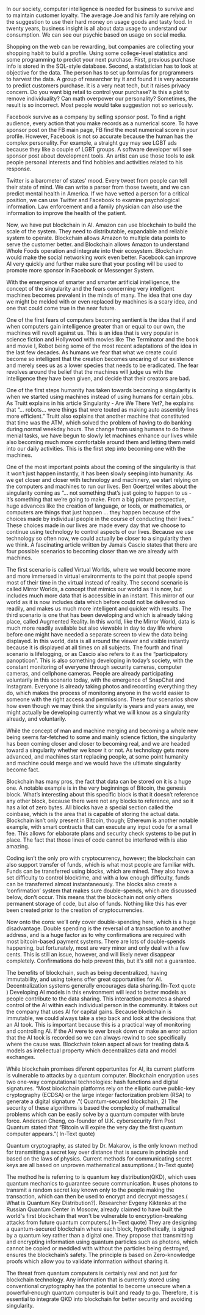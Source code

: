 In our society, computer intelligence is needed for business to survive and to maintain customer loyalty. The average Joe and his family are relying on the suggestion to use their hard money on usage goods and tasty food. In twenty years, business insight is all about data usage to understand our consumption. We can see our psychic based on usage on social media. 
 
Shopping on the web can be rewarding, but companies are collecting your shopping habit to build a profile. Using some college-level statistics and some programming to predict your next purchase. First, previous purchase info is stored in the SQL-style database. Second, a statistician has to look at objective for the data. The person has to set up formulas for programmers to harvest the data. A group of researcher try it and found it is very accurate to predict customers purchase. It is a very neat tech, but it raises privacy concern. Do you want big retail to control your purchase? Is this a plot to remove individuality? Can math overpower our personality? Sometimes, the result is so incorrect. Most people would take suggestion not so seriously.
 
Facebook survive as a company by selling sponsor post. To find a right audience, every action that you make records as a numerical score.  To have sponsor post on the FB main page, FB find the most numerical score in your profile. However, Facebook is not so accurate because the human has the complex personality. For example, a straight guy may see LGBT ads because they like a couple of LGBT groups. A software developer will see sponsor post about development tools. An artist can use those tools to ask people personal interests and find hobbies and activities related to his response.
 
Twitter is a barometer of states' mood. Every tweet from people can tell their state of mind. We can write a parser from those tweets, and we can predict mental health in America.  If we have vetted a person for a critical position, we can use Twitter and Facebook to examine psychological information. Law enforcement and a family physician can also use the information to improve the health of the patient. 

Now, we have put blockchain in AI. Amazon can use blockchain to build the scale of the system. They need to distributable, expandable and reliable system to operate. Blockchain allows Amazon to multiple data points to serve the customer better. and Blockchain allows Amazon to understand Whole Foods operation and integrate into their ecosystem. 
Blockchain would make the social networking work even better. Facebook can improve AI very quickly and further make sure that your posting will be used to promote more sponsor in Facebook or Messenger System.

With the emergence of smarter and smarter artificial intelligence, the concept of the singularity and the fears concerning very intelligent machines becomes prevalent in the minds of many. The idea that one day we might be melded with or even replaced by machines is a scary idea, and one that could come true in the near future. 

One of the first fears of computers becoming sentient is the idea that if and when computers gain intelligence greater than or equal to our own, the machines will revolt against us. This is an idea that is very popular in science fiction and Hollywood with movies like The Terminator and the book and movie I, Robot being some of the most recent adaptations of the idea in the last few decades. As humans we fear that what we create could become so intelligent that the creation becomes uncaring of our existence and merely sees us as a lower species that needs to be eradicated. The fear revolves around the belief that the machines will judge us with the intelligence they have been given, and decide that their creators are bad.

One of the first steps humanity has taken towards becoming a singularity is when we started using machines instead of using humans for certain jobs. As Truitt explains in his article Singularity - Are We There Yet?, he explains that “... robots… were things that were touted as making auto assembly lines more efficient.” Truitt also explains that another machine that constituted that time was the ATM, which solved the problem of having to do banking during normal weekday hours. The change from using humans to do these menial tasks, we have begun to slowly let machines enhance our lives while also becoming much more comfortable around them and letting them meld into our daily activities. This is the first step into becoming one with the machines. 

One of the most important points about the coming of the singularity is that it won’t just happen instantly, it has been slowly seeping into humanity. As we get closer and closer with technology and machinery, we start relying on the computers and machines to run our lives. Ben Goertzel writes about the singularity coming as “... not something that’s just going to happen to us - it’s something that we’re going to make. From a big picture perspective, huge advances like the creation of language, or tools, or mathematics, or computers are things that just happen … they happen because of the choices made by individual people in the course of conducting their lives.” These choices made in our lives are made every day that we choose to continue using technology to control aspects of our lives. Because we use technology so often now, we could actually be closer to a singularity then we think. A fascinating article written by Jamais Cascio states that there are four possible scenarios to becoming closer than we are already with machines.

The first scenario is called Virtual Worlds, where we would become more and more immersed in virtual environments to the point that people spend most of their time in the virtual instead of reality. The second scenario is called Mirror Worlds, a concept that mimics our world as it is now, but includes much more data that is accessible in an instant. This mirror of our world as it is now includes data which before could not be delivered so readily, and makes us much more intelligent and quicker with results. The third scenario is one that has been developing and which is already taking place, called Augmented Reality. In this world, like the Mirror World, data is much more readily available but also viewable in day to day life where before one might have needed a separate screen to view the data being displayed. In this world, data is all around the viewer and visible instantly because it is displayed at all times on all subjects.  The fourth and final scenario is lifelogging, or as Cascio also refers to it as the “participatory panopticon”. This is also something developing in today’s society, with the constant monitoring of everyone through security cameras, computer cameras, and cellphone cameras. People are already participating voluntarily in this scenario today, with the emergence of SnapChat and Instagram. Everyone is already taking photos and recording everything they do, which makes the process of monitoring anyone in the world easier to someone with the right access and permissions. These four scenarios show how even though we may think the singularity is years and years away, we might actually be developing currently what we will know as a singularity already, and voluntarily.

While the concept of man and machine merging and becoming a whole new being seems far-fetched to some and mainly science fiction, the singularity has been coming closer and closer to becoming real, and we are headed toward a singularity whether we know it or not. As technology gets more advanced, and machines start replacing people, at some point humanity and machine could merge and we would have the ultimate singularity become fact.

Blockchain has many pros, the fact that data can be stored on it is a huge one. A notable example is in the very beginnings of Bitcoin, the genesis block. What’s interesting about this specific block is that it doesn’t reference any other block, because there were not any blocks to reference, and so it has a lot of zero bytes. All blocks have a special section called the coinbase, which is the area that is capable of storing the actual data. Blockchain isn’t only present in Bitcoin, though; Ethereum is another notable example, with smart contracts that can execute any input code for a small fee. This allows for elaborate plans and security check systems to be put in place. The fact that those lines of code cannot be interfered with is also amazing. 

Coding isn’t the only pro with cryptocurrency, however; the blockchain can also support transfer of funds, which is what most people are familiar with. Funds can be transferred using blocks, which are mined. They also have a set difficulty to control blocktime, and with a low enough difficulty, funds can be transferred almost instantaneously. The blocks also create a ‘confirmation’ system that makes sure double-spends, which are discussed below, don’t occur. This means that the blockchain not only offers permanent storage of code, but also of funds. Nothing like this has ever been created prior to the creation of cryptocurrencies.

Now onto the cons: we’ll only cover double-spending here, which is a huge disadvantage. Double spending is the reversal of a transaction to another address, and is a huge factor as to why confirmations are required with most bitcoin-based payment systems. There are lots of double-spends happening, but fortunately, most are very minor and only deal with a few cents. This is still an issue, however, and will likely never disappear completely. Confirmations do help prevent this, but it’s still not a guarantee.

The benefits of blockchain, such as being decentralized, having immutability, and using tokens offer great opportunities for AI. Decentralization systems generally encourages data sharing.(In-Text quote ) Developing AI models in this environment will lead to better models as people contribute to the data sharing. This interaction promotes a shared control of the AI within each individual person in the community. It takes out the company that uses AI for capital gains. Because blockchain is immutable, we could always take a step back and look at the decisions that an AI took. This is important because this is a practical way of monitoring and controlling AI. If the AI were to ever break down or make an error action that the AI took is recorded so we can always rewind to see specifically where the cause was. Blockchain token aspect allows for treating data & models as intellectual property which decentralizes data and model exchanges.
        
While blockchain promises diferent oppertunites for AI, its current platform is vulnerable to attacks by a quantum computer. Blockchain encryption uses two one-way computational technologies: hash functions and digital signatures.  “Most blockchain platforms rely on the elliptic curve public-key cryptography (ECDSA) or the large integer factorization problem (RSA) to generate a digital signature .”( Quantum-secured blockchain, 2) The security of these algorithms is based the complexity of mathematical problems which can be easily solve by a quantum computer with brute force. Andersen Cheng, co-founder of U.K. cybersecurity firm Post Quantum stated that “Bitcoin will expire the very day the first quantum computer appears.”( In-Text quote)

Quantum cryptography, as stated by Dr. Makarov, is the only known method for transmitting a secret key over distance that is secure in principle and based on the laws of physics. Current methods for communicating secret keys are all based on unproven mathematical assumptions.( In-Text quote)

The method he is referring to is quantum key distribution(QKD), which uses quantum mechanics to guarantee secure communication. It uses photons to transmit a random secret key known only to the people making the transaction, which can then be used to encrypt and decrypt messages.( What is Quantum Key Distribution?).
Researcher Evgeny Kiktenko at the Russian Quantum Center in Moscow, already claimed to have built the world's first blockchain that won't be vulnerable to encryption-breaking attacks from future quantum computers.( In-Text quote) They are designing a quantum-secured blockchain where each block, hypothetically, is signed by a quantum key rather than a digital one. They propose that transmitting and encrypting information using quantum particles such as photons, which cannot be copied or meddled with without the particles being destroyed, ensures the blockchain’s safety. The principle is based on Zero-knowledge proofs which allow you to validate information without sharing it.

The threat from quantum computers is certainly real and not just for blockchain technology. Any information that is currently stored using conventional cryptography has the potential to become unsecure when a powerful-enough quantum computer is built and ready to go. Therefore, it is essential to integrate QKD into blockchain for better security and avoiding singularity.
